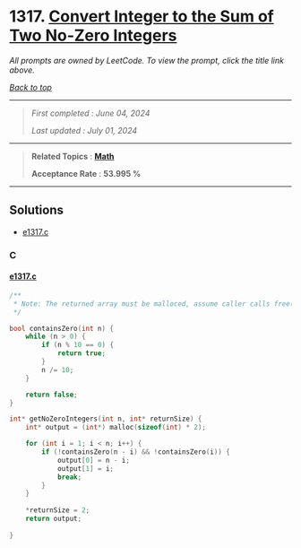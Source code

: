 # 1317. [Convert Integer to the Sum of Two No-Zero Integers](<https://leetcode.com/problems/convert-integer-to-the-sum-of-two-no-zero-integers>)

*All prompts are owned by LeetCode. To view the prompt, click the title link above.*

*[Back to top](<../README.md>)*

------

> *First completed : June 04, 2024*
>
> *Last updated : July 01, 2024*


------

> **Related Topics** : **[Math](<by_topic/Math.md>)**
>
> **Acceptance Rate** : **53.995 %**


------

## Solutions

- [e1317.c](<../my-submissions/e1317.c>)
### C
#### [e1317.c](<../my-submissions/e1317.c>)
```C
/**
 * Note: The returned array must be malloced, assume caller calls free().
 */

bool containsZero(int n) {
    while (n > 0) {
        if (n % 10 == 0) {
            return true;
        }
        n /= 10;
    }

    return false;
}

int* getNoZeroIntegers(int n, int* returnSize) {
    int* output = (int*) malloc(sizeof(int) * 2);

    for (int i = 1; i < n; i++) {
        if (!containsZero(n - i) && !containsZero(i)) {
            output[0] = n - i;
            output[1] = i;
            break; 
        }
    }
    
    *returnSize = 2;
    return output;
    
}
```

